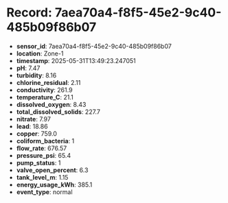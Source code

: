# Record: 7aea70a4-f8f5-45e2-9c40-485b09f86b07

- **sensor_id**: 7aea70a4-f8f5-45e2-9c40-485b09f86b07
- **location**: Zone-1
- **timestamp**: 2025-05-31T13:49:23.247051
- **pH**: 7.47
- **turbidity**: 8.16
- **chlorine_residual**: 2.11
- **conductivity**: 261.9
- **temperature_C**: 21.1
- **dissolved_oxygen**: 8.43
- **total_dissolved_solids**: 227.7
- **nitrate**: 7.97
- **lead**: 18.86
- **copper**: 759.0
- **coliform_bacteria**: 1
- **flow_rate**: 676.57
- **pressure_psi**: 65.4
- **pump_status**: 1
- **valve_open_percent**: 6.3
- **tank_level_m**: 1.15
- **energy_usage_kWh**: 385.1
- **event_type**: normal